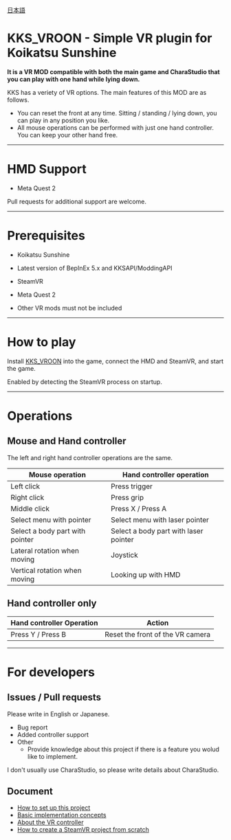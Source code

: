 [日本語](README.ja.md)

# KKS_VROON - Simple VR plugin for Koikatsu Sunshine

**It is a VR MOD compatible with both the main game and CharaStudio that you can play with one hand while lying down.**

KKS has a veriety of VR options. The main features of this MOD are as follows.

- You can reset the front at any time. Sitting / standing / lying down, you can play in any position you like.
- All mouse operations can be performed with just one hand controller. You can keep your other hand free.

----

# HMD Support

- Meta Quest 2

Pull requests for additional support are welcome.

----

# Prerequisites

- Koikatsu Sunshine
- Latest version of BepInEx 5.x and KKSAPI/ModdingAPI
- SteamVR
- Meta Quest 2

- Other VR mods must not be included

----

# How to play

Install [KKS_VROON](https://github.com/toydev/KKS_VROON/releases) into the game, connect the HMD and SteamVR, and start the game.

Enabled by detecting the SteamVR process on startup.

----

# Operations
## Mouse and Hand controller
The left and right hand controller operations are the same.

|Mouse operation|Hand controller operation|
|----|----|
|Left click|Press trigger|
|Right click|Press grip|
|Middle click|Press X / Press A|
|Select menu with pointer|Select menu with laser pointer|
|Select a body part with pointer|Select a body part with laser pointer|
|Lateral rotation when moving|Joystick|
|Vertical rotation when moving|Looking up with HMD|

## Hand controller only
|Hand controller Operation|Action|
|----|----|
|Press Y / Press B|Reset the front of the VR camera|

----

# For developers
## Issues / Pull requests

Please write in English or Japanese.

- Bug report
- Added controller support
- Other
  - Provide knowledge about this project if there is a feature you wolud like to implement.

I don't usually use CharaStudio, so please write details about CharaStudio.

## Document
- [How to set up this project](/docs/project/HOW_TO_SETUP_THIS_PROJECT.md)
- [Basic implementation concepts](/docs/project/BASIC_IMPLEMENTATION_CONCEPTS.md)
- [About the VR controller](/docs/project/ABOUT_VR_CONTROLLER.md)
- [How to create a SteamVR project from scratch](/docs/project/HOW_TO_CREATE_STEAMVR_PROJECT.md)
